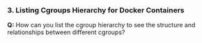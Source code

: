 ### 3. Listing Cgroups Hierarchy for Docker Containers

**Q:** How can you list the cgroup hierarchy to see the structure and relationships between different cgroups?